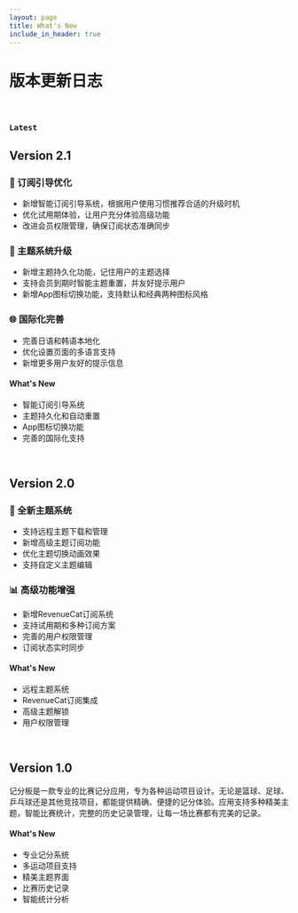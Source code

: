 ```yaml
---
layout: page
title: What's New
include_in_header: true
---
```


# 版本更新日志
<br>

### `Latest`
## **Version 2.1**
### 🎯 订阅引导优化
- 新增智能订阅引导系统，根据用户使用习惯推荐合适的升级时机
- 优化试用期体验，让用户充分体验高级功能
- 改进会员权限管理，确保订阅状态准确同步

### 🎨 主题系统升级
- 新增主题持久化功能，记住用户的主题选择
- 支持会员到期时智能主题重置，并友好提示用户
- 新增App图标切换功能，支持默认和经典两种图标风格

### 🌐 国际化完善
- 完善日语和韩语本地化
- 优化设置页面的多语言支持
- 新增更多用户友好的提示信息

#### What's New
- 智能订阅引导系统
- 主题持久化和自动重置
- App图标切换功能
- 完善的国际化支持

<br>

## **Version 2.0**
### 🎨 全新主题系统
- 支持远程主题下载和管理
- 新增高级主题订阅功能
- 优化主题切换动画效果
- 支持自定义主题编辑

### 📊 高级功能增强
- 新增RevenueCat订阅系统
- 支持试用期和多种订阅方案
- 完善的用户权限管理
- 订阅状态实时同步

#### What's New
- 远程主题系统
- RevenueCat订阅集成
- 高级主题解锁
- 用户权限管理

<br>

## **Version 1.0**
记分板是一款专业的比赛记分应用，专为各种运动项目设计。无论是篮球、足球、乒乓球还是其他竞技项目，都能提供精确、便捷的记分体验。应用支持多种精美主题，智能比赛统计，完整的历史记录管理，让每一场比赛都有完美的记录。

#### What's New
- 专业记分系统
- 多运动项目支持
- 精美主题界面
- 比赛历史记录
- 智能统计分析

<br>